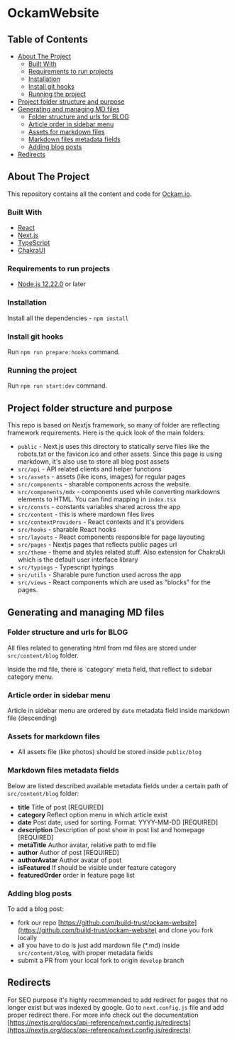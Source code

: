 # OckamWebsite

## Table of Contents

- [About The Project](#about-the-project)
    * [Built With](#built-with)
    * [Requirements to run projects](#requirements-to-run-projects)
    * [Installation](#installation)
    * [Install git hooks](#install-git-hooks)
    * [Running the project](#running-the-project)
- [Project folder structure and purpose](#project-folder-structure-and-purpose)
- [Generating and managing MD files](#generating-and-managing-md-files)
    * [Folder structure and urls for BLOG](#folder-structure-and-urls-for-blog)
    * [Article order in sidebar menu](#article-order-in-sidebar-menu)
    * [Assets for markdown files](#assets-for-markdown-files)
    * [Markdown files metadata fields](#markdown-files-metadata-fields)
    * [Adding blog posts](#adding-blog-posts)
- [Redirects](#redirects)

## About The Project

This repository contains all the content and code for [Ockam.io](https://www.ockam.io/).

### Built With

- [React](https://reactjs.org/)
- [Next.js](https://nextjs.org)
- [TypeScript](https://www.typescriptlang.org/)
- [ChakraUI](https://chakra-ui.com/)


### Requirements to run projects

- [Node.js 12.22.0](https://nodejs.org) or later

### Installation
Install all the dependencies - `npm install`

### Install git hooks
Run `npm run prepare:hooks` command.

### Running the project
Run `npm run start:dev` command.



## Project folder structure and purpose

This repo is based on Nextjs framework, so many of folder are reflecting framework requirements. Here is the quick look of the main folders:
- `public` - Next.js uses this directory to statically serve files like the robots.txt or the favicon.ico and other assets. Since this page is using markdown, it's also use to store all blog post assets
- `src/api` - API related clients and helper functions
- `src/assets` - assets (like icons, images) for regular pages
- `src/components` - sharable components across the website.
- `src/components/mdx` - components used while converting markdowns elements to HTML. You can find mapping in `index.tsx`
- `src/consts` - constants variables shared across the app
- `src/content` - this is where mardown files lives
- `src/contextProviders` - React contexts and it's providers
- `src/hooks` - sharable React hooks
- `src/layouts` - React components responsible for page layouting
- `src/pages` - Nextjs pages that reflects public pages url
- `src/theme` - theme and styles related stuff. Also extension for ChakraUi which is the default user interface library
- `src/typings` - Typescript typings
- `src/utils` - Sharable pure function used across the app
- `src/views` - React components which are used as "blocks" for the pages.



## Generating and managing MD files

### Folder structure and urls for BLOG

All files related to generating html from md files are stored under `src/content/blog` folder.

Inside the md file, there is `category' meta field, that reflect to sidebar category menu.

### Article order in sidebar menu

Article in sidebar menu are ordered by `date` metadata field inside markdown file (descending)

### Assets for markdown files

- All assets file (like photos) should be stored inside `public/blog`

### Markdown files metadata fields

Below are listed described available metadata fields under a certain path of `src/content/blog` folder:

- **title** Title of post [REQUIRED]
- **category** Reflect option menu in which article exist
- **date** Post date, used for sorting. Format: YYYY-MM-DD [REQUIRED]
- **description** Description of post show in post list and homepage [REQUIRED]
- **metaTitle** Author avatar, relative path to md file
- **author** Author of post [REQUIRED]
- **authorAvatar** Author avatar of post
- **isFeatured** If should be visible under feature category
- **featuredOrder** order in feature page list

### Adding blog posts

To add a blog post:
- fork our repo [https://github.com/build-trust/ockam-website](https://github.com/build-trust/ockam-website) and clone you fork locally
- all you have to do is just add mardown file (*.md) inside `src/content/blog`, with proper metadata fields
- submit a PR from your local fork to origin `develop` branch

## Redirects

For SEO purpose it's highly recommended to add redirect for pages that no longer exist but was indexed by google.
Go to `next.config.js` file and add proper redirect there. For more info check out the documentation [https://nextjs.org/docs/api-reference/next.config.js/redirects](https://nextjs.org/docs/api-reference/next.config.js/redirects)
